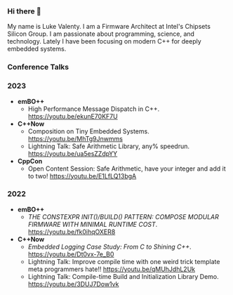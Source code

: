 ### Hi there 👋

My name is Luke Valenty. I am a Firmware Architect at Intel's Chipsets Silicon Group. I am passionate about programming, science, and technology. Lately I have been focusing on modern C++ for deeply embedded systems.

### Conference Talks

### 2023
- __emBO++__
  - High Performance Message Dispatch in C++. https://youtu.be/ekunE70KF7U
- __C++Now__
  - Composition on Tiny Embedded Systems. https://youtu.be/MhTg9Jnwmms
  - Lightning Talk: Safe Arithmetic Library, any% speedrun. https://youtu.be/ua5esZZdpYY
- __CppCon__
  - Open Content Session: Safe Arithmetic, have your integer and add it to two! https://youtu.be/E1LfLQ13bgA

### 2022
- __emBO++__
  - _THE CONSTEXPR INIT()/BUILD() PATTERN: COMPOSE MODULAR FIRMWARE WITH MINIMAL RUNTIME COST_. https://youtu.be/fk0ihqOXER8
- __C++Now__
  - _Embedded Logging Case Study: From C to Shining C++_. https://youtu.be/Dt0vx-7e_B0
  - Lightning Talk: Improve compile time with one weird trick template meta programmers hate!! https://youtu.be/qMUhJdhL2Uk
  - Lightning Talk: Compile-time Build and Initialization Library Demo. https://youtu.be/3DUJ7Dow1vk

<!--
**lukevalenty/lukevalenty** is a ✨ _special_ ✨ repository because its `README.md` (this file) appears on your GitHub profile.

Here are some ideas to get you started:

- 🔭 I’m currently working on ...
- 🌱 I’m currently learning ...
- 👯 I’m looking to collaborate on ...
- 🤔 I’m looking for help with ...
- 💬 Ask me about ...
- 📫 How to reach me: ...
- 😄 Pronouns: ...
- ⚡ Fun fact: ...
-->
